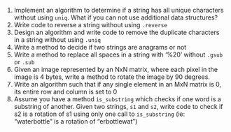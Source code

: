 1. Implement an algorithm to determine if a string has all unique characters without using `uniq`. What if you can not use additional data structures?
2. Write code to reverse a string without using `.reverse`
3. Design an algorithm and write code to remove the duplicate characters in a string without using `.uniq`
4. Write a method to decide if two strings are anagrams or not
5. Write a method to replace all spaces in a string with ‘%20’ without `.gsub` or `.sub`
6. Given an image represented by an NxN matrix, where each pixel in the image is 4 bytes, write a method to rotate the image by 90 degrees.
7. Write an algorithm such that if any single element in an MxN matrix is 0, its entire row and column is set to 0
8. Assume you have a method `is_substring` which checks if one word is a substring of another. Given two strings, `s1` and `s2`, write code to check if s2 is a rotation of s1 using only one call to `is_substring` (ie: “waterbottle” is a rotation of “erbottlewat”)